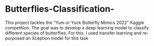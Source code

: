 # Butterflies-Classification-
This project tackles the "Yum or Yuck Butterfly Mimics 2022" Kaggle competition. The goal was to develop a deep learning model to classify different species of butterflies. For this, I used transfer learning and re-purposed an Xception model for this task
